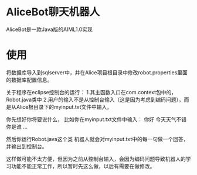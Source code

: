 # AliceBot聊天机器人

AliceBot是一款Java版的AIML1.0实现




# 使用


将数据库导入到sqlserver中，并在Alice项目根目录中修改robot.properties里面的数据库配置信息。

关于程序在eclipse控制台的运行：
1.其主函数入口在com.context包中的，Robot.java类中
2.用户的输入不是从控制台输入（这是因为考虑到编码问题），而是从Alice根目录下的myinput.txt文件中输入。

你先想好你将要说什么，
比如你在myinput.txt文件中输入：
你好
今天天气不错
你是谁
...

然后你运行Robot.java这个类
机器人就会对myinput.txt中的每一句做一个回答，并输出到控制台。

这样做可能不太方便，但因为之前从控制台输入，会因为编码问题导致机器人的学习功能不能正常工作，所以暂时先这么做，以后有需要在做修改。
